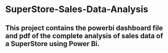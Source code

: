 # SuperStore-Sales-Data-Analysis

## This project contains the powerbi dashboard file and pdf of the complete analysis of sales data of a SuperStore using Power Bi.
